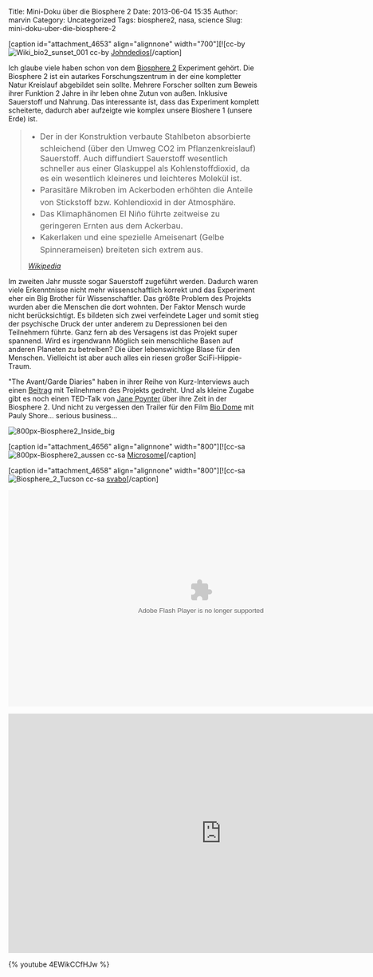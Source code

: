 Title: Mini-Doku über die Biosphere 2
Date: 2013-06-04 15:35
Author: marvin
Category: Uncategorized
Tags: biosphere2, nasa, science
Slug: mini-doku-uber-die-biosphere-2

[caption id="attachment\_4653" align="alignnone" width="700"][![cc-by
![Wiki_bio2_sunset_001]({filename}/images/Wiki_bio2_sunset_001.jpg)
cc-by
[Johndedios](https://en.wikipedia.org/wiki/File:Wiki_bio2_sunset_001.jpg)[/caption]

Ich glaube viele haben schon von dem [Biosphere
2](https://de.wikipedia.org/wiki/Biosph%C3%A4re_2) Experiment gehört.
Die Biosphere 2 ist ein autarkes Forschungszentrum in der eine
kompletter Natur Kreislauf abgebildet sein sollte. Mehrere Forscher
sollten zum Beweis ihrer Funktion 2 Jahre in ihr leben ohne Zutun von
außen. Inklusive Sauerstoff und Nahrung. Das interessante ist, dass das
Experiment komplett scheiterte, dadurch aber aufzeigte wie komplex
unsere Bioshere 1 (unsere Erde) ist.

> -   <span style="line-height: 1.714285714; font-size: 1rem;">Der in
>     der Konstruktion verbaute Stahlbeton absorbierte schleichend (über
>     den Umweg CO2 im Pflanzenkreislauf) Sauerstoff. Auch diffundiert
>     Sauerstoff wesentlich schneller aus einer Glaskuppel als
>     Kohlenstoffdioxid, da es ein wesentlich kleineres und leichteres
>     Molekül ist.</span>
> -   <span
>     style="line-height: 1.714285714; font-size: 1rem;">Parasitäre
>     Mikroben im Ackerboden erhöhten die Anteile von Stickstoff bzw.
>     Kohlendioxid in der Atmosphäre.</span>
> -   <span style="line-height: 1.714285714; font-size: 1rem;">Das
>     Klimaphänomen El Niño führte zeitweise zu geringeren Ernten aus
>     dem Ackerbau.</span>
> -   <span
>     style="line-height: 1.714285714; font-size: 1rem;">Kakerlaken und
>     eine spezielle Ameisenart (Gelbe Spinnerameisen) breiteten sich
>     extrem aus.</span>
>
> <cite>[Wikipedia](https://de.wikipedia.org/wiki/Biosph%C3%A4re_2)</cite>

Im zweiten Jahr musste sogar Sauerstoff zugeführt werden. Dadurch waren
viele Erkenntnisse nicht mehr wissenschaftlich korrekt und das
Experiment eher ein Big Brother für Wissenschaftler. Das größte Problem
des Projekts wurden aber die Menschen die dort wohnten. Der Faktor
Mensch wurde nicht berücksichtigt. Es bildeten sich zwei verfeindete
Lager und somit stieg der psychische Druck der unter anderem zu
Depressionen bei den Teilnehmern führte. Ganz fern ab des Versagens ist
das Projekt super spannend. Wird es irgendwann Möglich sein menschliche
Basen auf anderen Planeten zu betreiben? Die über lebenswichtige Blase
für den Menschen. Vielleicht ist aber auch alles ein riesen großer
SciFi-Hippie-Traum.

"The Avant/Garde Diaries" haben in ihrer Reihe von Kurz-Interviews auch
einen
[Beitrag](http://www.theavantgardediaries.com/en/article/299/SALLY+SILVERSTONE+%26+LINDA+LEIGH/Biosphere+2)
mit Teilnehmern des Projekts gedreht. Und als kleine Zugabe gibt es noch
einen TED-Talk von [Jane
Poynter](https://en.wikipedia.org/wiki/Jane_Poynter) über ihre Zeit in
der Biosphere 2. Und nicht zu vergessen den Trailer für den Film [Bio
Dome](https://en.wikipedia.org/wiki/Bio-Dome) mit Pauly Shore... serious
business...

![800px-Biosphere2_Inside_big]({filename}/images/800px-Biosphere2_Inside_big.jpg)

[caption id="attachment\_4656" align="alignnone" width="800"][![cc-sa
![800px-Biosphere2_aussen]({filename}/images/800px-Biosphere2_aussen.jpg)
cc-sa
[Microsome](https://commons.wikimedia.org/wiki/File:Biosphere2_aussen.JPG)[/caption]

[caption id="attachment\_4658" align="alignnone" width="800"][![cc-sa
![Biosphere_2_Tucson]({filename}/images/Biosphere_2_Tucson.jpg)
cc-sa
[svabo](https://commons.wikimedia.org/wiki/File:Biosphere_2_Tucson.JPG)[/caption]

<p>
<object width="773" height="434" classid="clsid:d27cdb6e-ae6d-11cf-96b8-444553540000" codebase="http://download.macromedia.com/pub/shockwave/cabs/flash/swflash.cab#version=6,0,40,0" name="movie">
<param name="quality" value="high"></param><param name="allowfullscreen" value="true"></param><param name="allowScriptAccess" value="always"></param><param name="flashvars" value="xml=http://www.theavantgardediaries.com/en/media/data/article/299/content/291/ajax/1/_dc/1370342007"></param><param name="src" value="http://www.theavantgardediaries.com/assets/_878187239712345_/flash/mb_avgd_videoplayer.swf"></param><param name="allowscriptaccess" value="always"></param>

<embed width="773" height="434" type="application/x-shockwave-flash" src="http://www.theavantgardediaries.com/assets/_878187239712345_/flash/mb_avgd_videoplayer.swf" quality="high" allowfullscreen="true" allowscriptaccess="always" flashvars="xml=http://www.theavantgardediaries.com/en/media/data/article/299/content/291/ajax/1/_dc/1370342007" allowscriptaccess="always" name="movie">
</embed>
</object>
</p>
<iframe src="http://embed.ted.com/talks/lang/de/jane_poynter_life_in_biosphere_2.html" width="853" height="480" frameborder="0" scrolling="no" webkitallowfullscreen mozallowfullscreen allowfullscreen></iframe>

{% youtube 4EWikCCfHJw %}


